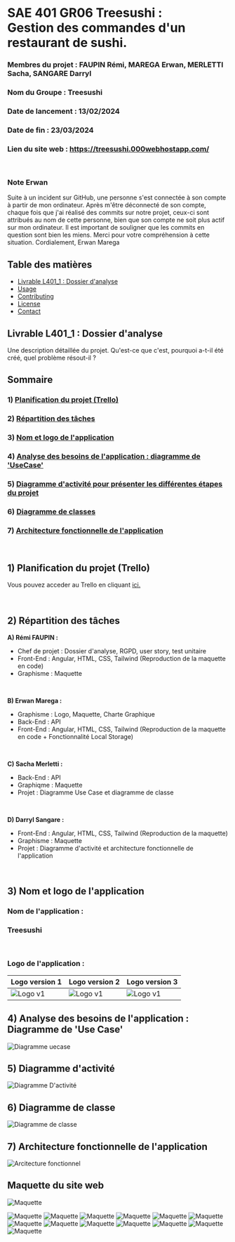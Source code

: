 # SAE 401 GR06 Treesushi : <br> Gestion des commandes d'un restaurant de sushi.

### Membres du projet : FAUPIN Rémi, MAREGA Erwan, MERLETTI Sacha, SANGARE Darryl

### Nom du Groupe : Treesushi
### Date de lancement : 13/02/2024 
### Date de fin : 23/03/2024

### Lien du site web : https://treesushi.000webhostapp.com/
<br>

### Note Erwan 
Suite à un incident sur GitHub, une personne s'est connectée à son compte à partir de mon ordinateur. Après m'être déconnecté de son compte, chaque fois que j'ai réalisé des commits sur notre projet, ceux-ci sont attribués au nom de cette personne, bien que son compte ne soit plus actif sur mon ordinateur. Il est important de souligner que les commits en question sont bien les miens. Merci pour votre compréhension à cette situation.
Cordialement,
Erwan Marega



## Table des matières

- [Livrable L401_1 : Dossier d'analyse ](#Livrable1)
- [Usage](#usage)
- [Contributing](#contributing)
- [License](#license)
- [Contact](#contact)




## <a name="Livrable1"></a> Livrable L401_1 : Dossier d'analyse 


Une description détaillée du projet. Qu'est-ce que c'est, pourquoi a-t-il été créé, quel problème résout-il ?

## Sommaire

### 1) [Planification du projet (Trello)](#part1)
### 2) [Répartition des tâches](#2)
### 3) [Nom et logo de l'application](#3)
### 4) [Analyse des besoins de l'application : diagramme de 'UseCase'](#4)
### 5) [Diagramme d'activité pour présenter les différentes étapes du projet](#5)
### 6) [Diagramme de classes](#6)
### 7) [Architecture fonctionnelle de l'application](#7)

<br>

## <a name="part1"></a> 1) Planification du projet (Trello)
Vous pouvez acceder au Trello en cliquant
[ici.](https://trello.com/invite/b/A61L0Obt/ATTIc4d0fbb85a7947163a4c3d79316ec2521B6CE55F/sae-401-gr06-treeshushi)

<br>

## <a name="2"></a> 2) Répartition des tâches
**A) Rémi FAUPIN :**
- Chef de projet : Dossier d'analyse, RGPD, user story, test unitaire
 - Front-End : Angular, HTML, CSS, Tailwind (Reproduction de la maquette en code)
 - Graphisme : Maquette

<br>

**B) Erwan Marega :**
- Graphisme : Logo, Maquette, Charte Graphique
- Back-End : API
- Front-End : Angular, HTML, CSS, Tailwind (Reproduction de la maquette en code + Fonctionnalité Local Storage)

<br>

**C) Sacha Merletti :**
- Back-End : API
- Graphiqme : Maquette
- Projet : Diagramme Use Case et diagramme de classe

<br>

**D) Darryl Sangare :**
- Front-End : Angular, HTML, CSS, Tailwind (Reproduction de la maquette)
- Graphisme : Maquette 
- Projet : Diagramme d'activité et architecture fonctionnelle de l'application

<br>

## <a name="3"></a> 3) Nom et logo de l'application

### Nom de l'application : <br>
 ### Treesushi
<br>

### Logo de l'application :
| Logo version 1 | Logo version 2 | Logo version 3 |
| --------- | --------- |  --------- |
| ![Logo v1](imgreadme/logov1.png) | ![Logo v1](imgreadme/logov2.jpg)| ![Logo v1](imgreadme/logov3.jpg)|


## <a name="4"></a> 4) Analyse des besoins de l'application : <br> Diagramme de 'Use Case'

 ![Diagramme uecase](imgreadme/usecase.png)

## <a name="5"></a> 5) Diagramme d'activité 
 ![Diagramme D'activité](imgreadme/diagramme%20activite.png)


## <a name="6"></a> 6) Diagramme de classe
 ![Diagramme de classe](imgreadme/diagramme_de_class_.png)

## <a name="7"></a> 7) Architecture fonctionnelle de l'application

 ![Arcitecture fonctionnel](imgreadme/architecture%20fonctionnelle.png)


## Maquette du site web


 ![Maquette](imgreadme/Remi_Erwan_Sacha_Darryl_GR06_maquette-01.png)

 ![Maquette](imgreadme/Remi_Erwan_Sacha_Darryl_GR06_maquette-02.png)
 ![Maquette](imgreadme/Remi_Erwan_Sacha_Darryl_GR06_maquette-03.png)
 ![Maquette](imgreadme/Remi_Erwan_Sacha_Darryl_GR06_maquette-04.png)
 ![Maquette](imgreadme/Remi_Erwan_Sacha_Darryl_GR06_maquette-05.png)
 ![Maquette](imgreadme/Remi_Erwan_Sacha_Darryl_GR06_maquette-06.png)
 ![Maquette](imgreadme/Remi_Erwan_Sacha_Darryl_GR06_maquette-07.png)
 ![Maquette](imgreadme/Remi_Erwan_Sacha_Darryl_GR06_maquette-08.png)
 ![Maquette](imgreadme/Remi_Erwan_Sacha_Darryl_GR06_maquette-09.png)
 ![Maquette](imgreadme/Remi_Erwan_Sacha_Darryl_GR06_maquette-10.png)
 ![Maquette](imgreadme/Remi_Erwan_Sacha_Darryl_GR06_maquette-11.png)
 ![Maquette](imgreadme/Remi_Erwan_Sacha_Darryl_GR06_maquette-12.png)
 ![Maquette](imgreadme/Remi_Erwan_Sacha_Darryl_GR06_maquette-13.png)
 ![Maquette](imgreadme/Remi_Erwan_Sacha_Darryl_GR06_maquette-14.png)




